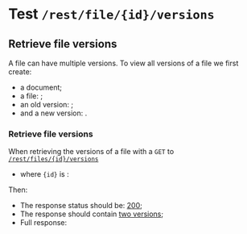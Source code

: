 # Test `/rest/file/{id}/versions`

## Retrieve file versions

[ ](- "#docId=createDocument()")
[ ](- "#fileId=createFile(#docId)")
[ ](- "#oldVersionId=createVersion(#fileId)")
[ ](- "#newVersionId=createVersion(#fileId)")

A file can have multiple versions.
To view all versions of a file we first create: 
  
  - a document;
  - a file: [ ](- "c:echo=#fileId");
  - an old version: [ ](- "c:echo=#oldVersionId");
  - and a new version: [ ](- "c:echo=#newVersionId").

### Retrieve file versions
When retrieving the versions of a file with a `GET` to [`/rest/files/{id}/versions`](- "#getEndpoint") 

 - where `{id}` is [ ](- "c:echo=#fileId"):

[ ](- "#retrieveResult=retrieve(#getEndpoint, #fileId)")

Then:

 - The response status should be: [200](- "?=#retrieveResult.status");
 - The response should contain [two versions](- "?=#retrieveResult.twoVersions");
 - Full response:

[ ](- "ext:embed=#retrieveResult.body")



